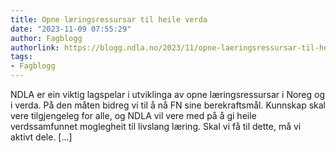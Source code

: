 ```yaml
---
title: Opne læringsressursar til heile verda
date: "2023-11-09 07:55:29"
author: Fagblogg
authorlink: https://blogg.ndla.no/2023/11/opne-laeringsressursar-til-heile-verda/
tags:
- Fagblogg
---
```

NDLA er ein viktig lagspelar i utviklinga av opne læringsressursar i Noreg og i verda. På den måten bidreg vi til å nå FN sine berekraftsmål. Kunnskap skal vere tilgjengeleg for alle, og NDLA vil vere med på å gi heile verdssamfunnet moglegheit til livslang læring. Skal vi få til dette, må vi aktivt dele. [&#8230;]